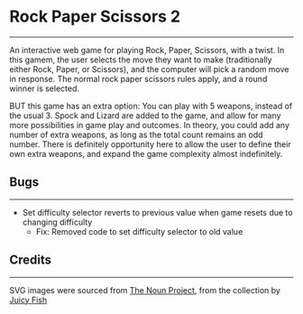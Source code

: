 # Rock Paper Scissors 2

---

An interactive web game for playing Rock, Paper, Scissors, with a twist.
In this gamem, the user selects the move they want to make (traditionally either Rock, Paper, or Scissors), and the computer will pick a random move in response. The normal rock paper scissors rules apply, and a round winner is selected.

BUT this game has an extra option: You can play with 5 weapons, instead of the usual 3. Spock and Lizard are added to the game, and allow for many more possibilities in game play and outcomes.
In theory, you could add any number of extra weapons, as long as the total count remains an odd number. There is definitely opportunity here to allow the user to define their own extra weapons, and expand the game complexity almost indefinitely.

## Bugs

---

* Set difficulty selector reverts to previous value when game resets due to changing difficulty
  * Fix: Removed code to set difficulty selector to old value

## Credits

 ---

SVG images were sourced from [The Noun Project](https://thenounproject.com/), from the collection by [Juicy Fish](https://thenounproject.com/admin885/)